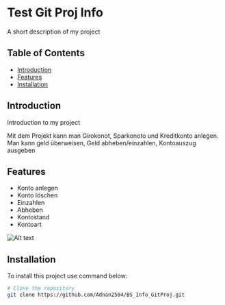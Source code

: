 # Test Git Proj Info

A short description of my project

## Table of Contents

- [Introduction](#introduction)
- [Features](#features)
- [Installation](#installation)

## Introduction

Introduction to my project

Mit dem Projekt kann man Girokonot, Sparkonoto und Kreditkonto anlegen.
Man kann geld überweisen, Geld abheben/einzahlen, Kontoauszug ausgeben

## Features

- Konto anlegen
- Konto löschen
- Einzahlen
- Abheben
- Kontostand
- Kontoart

![Alt text](https://upload.wikimedia.org/wikipedia/commons/thumb/f/f8/License_icon-mit-88x31-2.svg/1280px-License_icon-mit-88x31-2.svg.png)

## Installation

To install this project use command below:

```bash
# Clone the repository
git clone https://github.com/Adnan2504/BS_Info_GitProj.git
